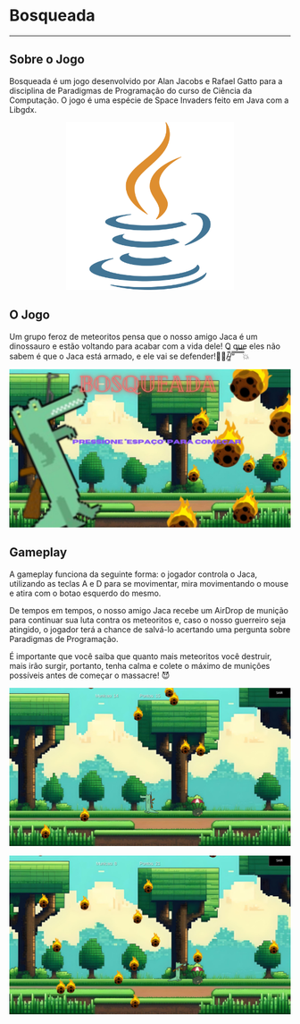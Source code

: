 # Bosqueada
-----------
   ## Sobre o Jogo
   Bosqueada é um jogo desenvolvido por Alan Jacobs e Rafael Gatto para a disciplina de Paradigmas de Programação do curso de Ciência da Computação. O jogo é uma espécie de Space Invaders feito em Java com a Libgdx.

   <p align="center">
      <img src="Bosqueada/assets/java_icone.png" alt="!Erro ao carregar a imagem" width="300">
   </p>

   ## O Jogo
   Um grupo feroz de meteoritos pensa que o nosso amigo Jaca é um dinossauro e estão voltando para acabar com a vida dele! O que eles não sabem é que o Jaca está armado, e ele vai se defender!🐊😎/̵͇̿̿/’̿’̿ ̿ ̿̿ ̿̿ ̿̿💥

   ![Erro ao carregar a imagem](Bosqueada/assets/prints/Screenshot%20(14).png)

   ## Gameplay
   A gameplay funciona da seguinte forma: o jogador controla o Jaca, utilizando as teclas A e D para se movimentar, mira movimentando o mouse e atira com o botao esquerdo do mesmo. 

   De tempos em tempos, o nosso amigo Jaca recebe um AirDrop de munição para continuar sua luta contra os meteoritos e, caso o nosso guerreiro seja atingido, o jogador terá a chance de salvá-lo acertando uma pergunta sobre Paradigmas de Programação.

   É importante que você saiba que quanto mais meteoritos você destruir, mais irão surgir, portanto, tenha calma e colete o máximo de muniçôes possíveis antes de começar o massacre! 😈

   ![Erro ao carregar a imagem](Bosqueada/assets/prints/Screenshot%20(15).png)


   ![Erro ao carregar a imagem](Bosqueada/assets/prints/Screenshot%20(16).png)